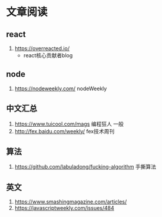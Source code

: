 



# 文章阅读

## react

1. https://overreacted.io/
   - react核心贡献者blog



## node

1. https://nodeweekly.com/  nodeWeekly

## 中文汇总

1. https://www.tuicool.com/mags 编程狂人   一般
2. http://fex.baidu.com/weekly/   fex技术周刊



## 算法

1. https://github.com/labuladong/fucking-algorithm     手撕算法



## 英文

1. https://www.smashingmagazine.com/articles/
2. https://javascriptweekly.com/issues/484

